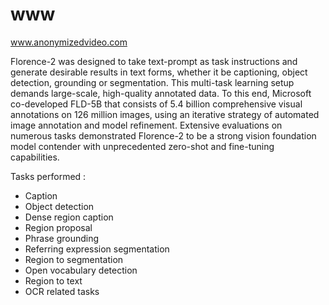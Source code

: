 # www
www.anonymizedvideo.com



Florence-2 was designed to take text-prompt as task instructions and generate desirable results in text forms, whether it be captioning, object detection, grounding or segmentation. This multi-task learning setup demands large-scale, high-quality annotated data. 
To this end, Microsoft co-developed FLD-5B that consists of 5.4 billion comprehensive visual annotations on 126 million images, using an iterative strategy of automated image annotation and model refinement. 
Extensive evaluations on numerous tasks demonstrated Florence-2 to be a strong vision foundation model contender with unprecedented zero-shot and fine-tuning capabilities. 

Tasks performed :
- Caption
- Object detection
- Dense region caption
- Region proposal
- Phrase grounding
- Referring expression segmentation
- Region to segmentation
- Open vocabulary detection
- Region to text
- OCR related tasks
